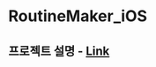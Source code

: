 # RoutineMaker_iOS
## 프로젝트 설명 - [Link](https://www.notion.so/yoobj17/RoutineMaker-2824847b74a5418aa762917df4689f55)
